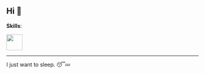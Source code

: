 ## Hi 👋

**Skills**:

<p align="left">
  <a href="https://skillicons.dev">
    <img style="height: 42px" src="https://skillicons.dev/icons?i=ts,js,sass,tailwind,py,rust,wasm,react,vue,flask,vite,vitest,docker&theme=light" />
  </a>
</p>

---

I just want to sleep. 😴💤
